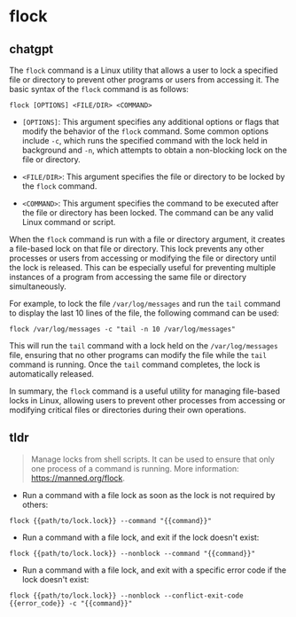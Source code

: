 # flock 
## chatgpt 
The `flock` command is a Linux utility that allows a user to lock a specified file or directory to prevent other programs or users from accessing it. The basic syntax of the `flock` command is as follows:

```
flock [OPTIONS] <FILE/DIR> <COMMAND>
```

- `[OPTIONS]`: This argument specifies any additional options or flags that modify the behavior of the `flock` command. Some common options include `-c`, which runs the specified command with the lock held in background and `-n`, which attempts to obtain a non-blocking lock on the file or directory.

- `<FILE/DIR>`: This argument specifies the file or directory to be locked by the `flock` command.

- `<COMMAND>`: This argument specifies the command to be executed after the file or directory has been locked. The command can be any valid Linux command or script.

When the `flock` command is run with a file or directory argument, it creates a file-based lock on that file or directory. This lock prevents any other processes or users from accessing or modifying the file or directory until the lock is released. This can be especially useful for preventing multiple instances of a program from accessing the same file or directory simultaneously.

For example, to lock the file `/var/log/messages` and run the `tail` command to display the last 10 lines of the file, the following command can be used:

```
flock /var/log/messages -c "tail -n 10 /var/log/messages"
```

This will run the `tail` command with a lock held on the `/var/log/messages` file, ensuring that no other programs can modify the file while the `tail` command is running. Once the `tail` command completes, the lock is automatically released.

In summary, the `flock` command is a useful utility for managing file-based locks in Linux, allowing users to prevent other processes from accessing or modifying critical files or directories during their own operations. 

## tldr 
 
> Manage locks from shell scripts.
> It can be used to ensure that only one process of a command is running.
> More information: <https://manned.org/flock>.

- Run a command with a file lock as soon as the lock is not required by others:

`flock {{path/to/lock.lock}} --command "{{command}}"`

- Run a command with a file lock, and exit if the lock doesn't exist:

`flock {{path/to/lock.lock}} --nonblock --command "{{command}}"`

- Run a command with a file lock, and exit with a specific error code if the lock doesn't exist:

`flock {{path/to/lock.lock}} --nonblock --conflict-exit-code {{error_code}} -c "{{command}}"`
